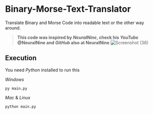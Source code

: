 # Binary-Morse-Text-Translator
Translate Binary and Morse Code into readable text or the other way around.
> **This code was inspired by _NeuralNine_, check his _YouTube_ @NeuralNine and _GitHub_ also at NeuralNine**
![Screenshot (36)](https://user-images.githubusercontent.com/109166734/213897157-2a88d437-319d-4659-8376-f730a205f7ad.png)

## Execution
You need _Python_ installed to run this

_Windows_
```
py main.py
```
_Mac_ & _Linux_
```
python main.py
```
